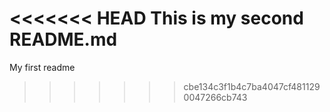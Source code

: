 <<<<<<< HEAD
This is my second README.md
=======
My first readme
>>>>>>> cbe134c3f1b4c7ba4047cf4811290047266cb743
